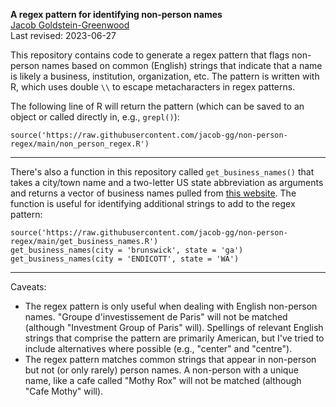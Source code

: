**A regex pattern for identifying non-person names**  
[Jacob Goldstein-Greenwood](https://github.com/jacob-gg/)  
Last revised: 2023-06-27

This repository contains code to generate a regex pattern that flags non-person names based on common (English) strings that indicate that a name is likely a business, institution, organization, etc. The pattern is written with R, which uses double `\\` to escape metacharacters in regex patterns.

The following line of R will return the pattern (which can be saved to an object or called directly in, e.g., `grepl()`):

`source('https://raw.githubusercontent.com/jacob-gg/non-person-regex/main/non_person_regex.R')`

---

There's also a function in this repository called `get_business_names()` that takes a city/town name and a two-letter US state abbreviation as arguments and returns a vector of business names pulled from [this website](https://us-business.info/). The function is useful for identifying additional strings to add to the regex pattern:

```
source('https://raw.githubusercontent.com/jacob-gg/non-person-regex/main/get_business_names.R')
get_business_names(city = 'brunswick', state = 'ga')
get_business_names(city = 'ENDICOTT', state = 'WA')
```

---

Caveats:

- The regex pattern is only useful when dealing with English non-person names. "Groupe d'investissement de Paris" will not be matched (although "Investment Group of Paris" will). Spellings of relevant English strings that comprise the pattern are primarily American, but I've tried to include alternatives where possible (e.g., "center" and "centre").
- The regex pattern matches common strings that appear in non-person but not (or only rarely) person names. A non-person with a unique name, like a cafe called "Mothy Rox" will not be matched (although "Cafe Mothy" will).